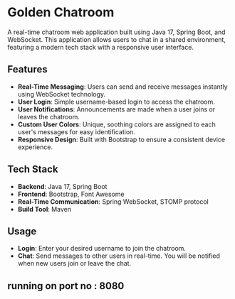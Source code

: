 # Golden Chatroom

A real-time chatroom web application built using Java 17, Spring Boot, and WebSocket. This application allows users to chat in a shared environment, featuring a modern tech stack with a responsive user interface.

## Features

- **Real-Time Messaging**: Users can send and receive messages instantly using WebSocket technology.
- **User Login**: Simple username-based login to access the chatroom.
- **User Notifications**: Announcements are made when a user joins or leaves the chatroom.
- **Custom User Colors**: Unique, soothing colors are assigned to each user's messages for easy identification.
- **Responsive Design**: Built with Bootstrap to ensure a consistent device experience.

## Tech Stack

- **Backend**: Java 17, Spring Boot
- **Frontend**:  Bootstrap, Font Awesome
- **Real-Time Communication**: Spring WebSocket, STOMP protocol
- **Build Tool**: Maven


## Usage 
- **Login**: Enter your desired username to join the chatroom.
- **Chat**: Send messages to other users in real-time. You will be notified when new users join or leave the chat.

## running on port no : 8080 
